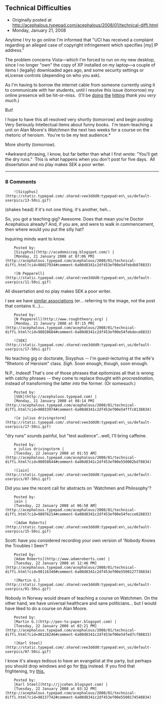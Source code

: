 ## Technical Difficulties

 * Originally posted at http://acephalous.typepad.com/acephalous/2008/01/technical-diffi.html
 * Monday, January 21, 2008



Anytime I try to go online I'm informed that "UCI has received a complaint regarding an alleged case of copyright infringement which specifies [my] IP address."  

The problem concerns Vista—which I'm forced to run on my new desktop, since I no longer "own" the copy of XP installed on my laptop—a couple of items I (legally) downloaded ages ago, and some security settings or eLicense controls (depending on who you ask).  

As I'm having to borrow the internet cable from someone currently using it to communicate with her students, until I resolve this issue (tomorrow) my online presence will be hit-or-miss.  (I'll be [doing](http://crookedtimber.org/2008/01/19/a-goldberg-conjecture/#comment-224933) [the](http://crookedtimber.org/2008/01/19/a-goldberg-conjecture/#comment-225119) [hitting](http://crookedtimber.org/2008/01/19/a-goldberg-conjecture/#comment-225146) _thank you very much_.)

But!

I hope to have this all resolved very shortly (tomorrow) and begin posting Very Seriously Intellectual items about funny books.  I'm team-teaching a unit on Alan Moore's _Watchmen_ the next two weeks for a course on the rhetoric of heroism.  You're to be my test audience.\*  

More shortly (tomorrow).

\*Awkward phrasing, I know, but far better than what I first wrote: "You'll get the dry runs."  This is what happens when you don't post for five days.  All dissertation and no play makes SEK a poor writer.

		

* * *

### 8 Comments 

		

                
[]()

	

		![Sisyphus](http://static.typepad.com/.shared:vee3ddd0:typepad:en\_us/default-userpics/13-50si.gif)
	

	

		

(shakes head) if it's not one thing, it's another, heh...

So, you got a teaching gig? Awesome. Does that mean you're Doctor Acephalous already? And, if you are, and were to walk in commencement, then where would you put the silly hat? 

Inquiring minds want to know.

	

		Posted by:
		[Sisyphus](http://academiccog.blogspot.com/) |
		[Monday, 21 January 2008 at 07:06 PM](http://acephalous.typepad.com/acephalous/2008/01/technical-diffi.html?cid=98027934#comment-6a00d8341c2df453ef00e54febdb878833)

[]()

	

		![N Pepperell](http://static.typepad.com/.shared:vee3ddd0:typepad:en\_us/default-userpics/11-50si.gif)
	

	

		
All dissertation and no play makes SEK a poor writer.

I see we have [similar associations](http://www.roughtheory.org/content/scratchpad-the-greatest-difficulty-no-kidding/) (er... referring to the image, not the post that contains it...)...

	

		Posted by:
		[N Pepperell](http://www.roughtheory.org) |
		[Monday, 21 January 2008 at 07:15 PM](http://acephalous.typepad.com/acephalous/2008/01/technical-diffi.html?cid=98028684#comment-6a00d8341c2df453ef00e54febdece8833)

[]()

	

		![SEK](http://static.typepad.com/.shared:vee3ddd0:typepad:en\_us/default-userpics/17-50si.gif)
	

	

		

No teaching gig or doctorate, Sisyphus -- I'm guest-lecturing at the wife's "Rhetoric of Heroism" class. _Sigh_.  Soon enough, though, soon enough.

N.P., _Indeed_!  That's one of those phrases that epitomizes all that is wrong with catchy phrases -- they come to replace thought with _procrastination_, instead of transforming the latter _into_ the former.  (Or somesuch.)

	

		Posted by:
		[SEK](http://acephalous.typepad.com) |
		[Monday, 21 January 2008 at 08:14 PM](http://acephalous.typepad.com/acephalous/2008/01/technical-diffi.html?cid=98033974#comment-6a00d8341c2df453ef00e54fffc0138834)

[]()

	

		![e julius drivingstorm](http://static.typepad.com/.shared:vee3ddd0:typepad:en\_us/default-userpics/17-50si.gif)
	

	

		

"dry runs" sounds painful, but "test audience"...well, I'll bring caffeine.

	

		Posted by:
		e julius drivingstorm |
		[Tuesday, 22 January 2008 at 01:55 AM](http://acephalous.typepad.com/acephalous/2008/01/technical-diffi.html?cid=98058644#comment-6a00d8341c2df453ef00e550002bd78834)

[]()

	

		![iain](http://static.typepad.com/.shared:vee3ddd0:typepad:en\_us/default-userpics/07-50si.gif)
	

	

		

Did you see the recent call for abstracts on 'Watchmen and Philosophy'?

	

		Posted by:
		iain |
		[Tuesday, 22 January 2008 at 06:58 AM](http://acephalous.typepad.com/acephalous/2008/01/technical-diffi.html?cid=98076214#comment-6a00d8341c2df453ef00e54fecce628833)

[]()

	

		![Adam Roberts](http://static.typepad.com/.shared:vee3ddd0:typepad:en\_us/default-userpics/15-50si.gif)
	

	

		

Scott: have you considered recording your own version of 'Nobody Knows the Troubles I Seen'?

	

		Posted by:
		[Adam Roberts](http://www.adamroberts.com) |
		[Tuesday, 22 January 2008 at 12:46 PM](http://acephalous.typepad.com/acephalous/2008/01/technical-diffi.html?cid=98116340#comment-6a00d8341c2df453ef00e5500127738834)

[]()

	

		![Martin G.](http://static.typepad.com/.shared:vee3ddd0:typepad:en\_us/default-userpics/01-50si.gif)
	

	

		

Nobody in Norway would dream of teaching a course on Watchmen. On the other hand, we have universal healthcare and sane politicians... but I would have liked to do a course on Alan Moore. 

	

		Posted by:
		[Martin G.](http://pen-to-paper.blogspot.com) |
		[Tuesday, 22 January 2008 at 02:21 PM](http://acephalous.typepad.com/acephalous/2008/01/technical-diffi.html?cid=98128246#comment-6a00d8341c2df453ef00e54fed7cf88833)

[]()

	

		![Karl Steel](http://static.typepad.com/.shared:vee3ddd0:typepad:en\_us/default-userpics/07-50si.gif)
	

	

		

I know it's always tedious to have an evangelist at the party, but perhaps you should drop windows and go for [this](http://www.ubuntu.com/) instead. If you find that frightening, try [this.](http://www.boingboing.net/2008/01/21/wubi-install-ubuntu.html)

	

		Posted by:
		[Karl Steel](http://jjcohen.blogspot.com) |
		[Tuesday, 22 January 2008 at 03:32 PM](http://acephalous.typepad.com/acephalous/2008/01/technical-diffi.html?cid=98137742#comment-6a00d8341c2df453ef00e5500174548834)

		

        